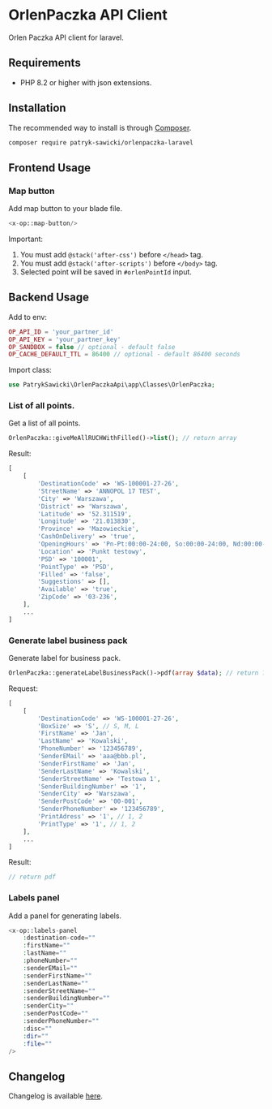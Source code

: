 # OrlenPaczka API Client

Orlen Paczka API client for laravel.

## Requirements

* PHP 8.2 or higher with json extensions.

## Installation

The recommended way to install is through [Composer](http://getcomposer.org).

```bash
composer require patryk-sawicki/orlenpaczka-laravel
```

## Frontend Usage

### Map button

Add map button to your blade file.

```php
<x-op::map-button/>
```

Important:

1. You must add `@stack('after-css')` before `</head>` tag.
2. You must add `@stack('after-scripts')` before `</body>` tag.
3. Selected point will be saved in `#orlenPointId` input.

## Backend Usage

Add to env:

```php
OP_API_ID = 'your_partner_id'
OP_API_KEY = 'your_partner_key'
OP_SANDBOX = false // optional - default false
OP_CACHE_DEFAULT_TTL = 86400 // optional - default 86400 seconds
```

Import class:

```php
use PatrykSawicki\OrlenPaczkaApi\app\Classes\OrlenPaczka;
```

### List of all points.

Get a list of all points.

```php
OrlenPaczka::giveMeAllRUCHWithFilled()->list(); // return array
```

Result:

```php
[
    [
        'DestinationCode' => 'WS-100001-27-26',
        'StreetName' => 'ANNOPOL 17 TEST',
        'City' => 'Warszawa',
        'District' => 'Warszawa',
        'Latitude' => '52.311519',
        'Longitude' => '21.013830',
        'Province' => 'Mazowieckie',
        'CashOnDelivery' => 'true',
        'OpeningHours' => 'Pn-Pt:00:00-24:00, So:00:00-24:00, Nd:00:00-24:00',
        'Location' => 'Punkt testowy',
        'PSD' => '100001',
        'PointType' => 'PSD',
        'Filled' => 'false',
        'Suggestions' => [],
        'Available' => 'true',
        'ZipCode' => '03-236',
    ],
    ...
]
```

### Generate label business pack

Generate label for business pack.

```php
OrlenPaczka::generateLabelBusinessPack()->pdf(array $data); // return ?
```

Request:

```php
[
    [
        'DestinationCode' => 'WS-100001-27-26',
        'BoxSize' => 'S', // S, M, L
        'FirstName' => 'Jan',
        'LastName' => 'Kowalski',
        'PhoneNumber' => '123456789',
        'SenderEMail' => 'aaa@bbb.pl',
        'SenderFirstName' => 'Jan',
        'SenderLastName' => 'Kowalski',
        'SenderStreetName' => 'Testowa 1',
        'SenderBuildingNumber' => '1',
        'SenderCity' => 'Warszawa',
        'SenderPostCode' => '00-001',
        'SenderPhoneNumber' => '123456789',
        'PrintAdress' => '1', // 1, 2
        'PrintType' => '1', // 1, 2
    ],
    ...
]
```

Result:

```php
// return pdf
```

### Labels panel

Add a panel for generating labels.

```php
<x-op::labels-panel 
    :destination-code=""
    :firstName=""
    :lastName=""
    :phoneNumber=""
    :senderEMail=""
    :senderFirstName=""
    :senderLastName=""
    :senderStreetName=""
    :senderBuildingNumber=""
    :senderCity=""
    :senderPostCode=""
    :senderPhoneNumber=""
    :disc=""
    :dir=""
    :file=""
/>
```

## Changelog

Changelog is available [here](CHANGELOG.md).
